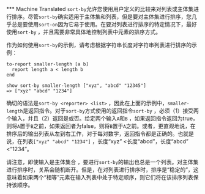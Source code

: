 ﻿*** Machine Translated
`sort-by`允许您使用用户定义的比较来对列表或主体集进行排序。尽管`sort-by`确实适用于主体集和列表，但是要对主体集进行排序，您几乎总是要使用`sort-on`因为它易于使用。在要对列表进行排序的特定情况下，最好使用`sort-by` ，并且需要非常具体地控制列表中元素的排序方式。

作为如何使用`sort-by`的示例，请考虑根据字符串长度对字符串列表进行排序的示例：

```
to-report smaller-length [a b]
  report length a < length b
end

show sort-by smaller-length ["xyz", "abcd" "12345"]
=> ["xyz" "abcd" "1234"]
```
确切的语法是`sort-by <reporter> <list>` ，因此在上面的示例中，`smaller-length`是返回指令。对于`sort-by`方式使用的返回指令`sort-by` ，必须（1）接受两个输入，并且（2）返回是或否。给定两个输入`A`和`B` ，如果返回指令返回为true，则将`A`置于`B`之前，如果返回者为false，则将`B`置于`A`之前。或者，更直观地说，在排序后的输出列表从左到右工作，对于每对数字，返回指令都是正确的。也就是说，在列表`["xyz" "abcd" "1234"]` ，长度“xyz” &lt;长度“abcd”，长度“abcd” &lt;“1234”。

请注意，即使输入是主体集合 ，要进行`sort-by`的输出也总是一个列表。对主体集进行排序时，关系会随机断开。但是，在对列表进行排序时，排序是“稳定的”，这意味着如果两个“相等”元素在输入列表中处于特定顺序，则它们将在该排序列表保持该顺序。
